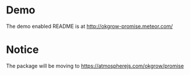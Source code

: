 # Demo
The demo enabled README is at http://okgrow-promise.meteor.com/

# Notice
The package will be moving to https://atmospherejs.com/okgrow/promise
